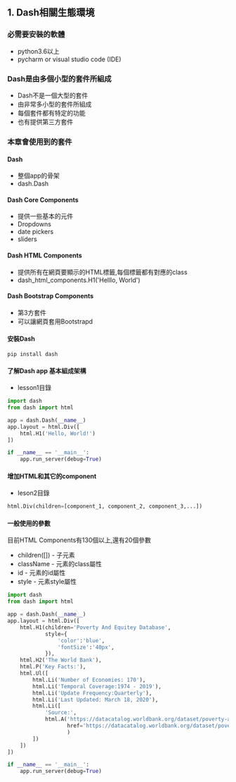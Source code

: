 
## 1. Dash相關生態環境

### 必需要安裝的軟體
- python3.6以上
- pycharm or visual studio code (IDE)

### Dash是由多個小型的套件所組成
- Dash不是一個大型的套件
- 由非常多小型的套件所組成
- 每個套件都有特定的功能
- 也有提供第三方套件

### 本章會使用到的套件

#### Dash
- 整個app的骨架
- dash.Dash

#### Dash Core Components
- 提供一些基本的元件
- Dropdowns
- date pickers
- sliders


#### Dash HTML Components
- 提供所有在網頁要顯示的HTML標籤,每個標籤都有對應的class
- dash_html_components.H1('Helllo, World')

#### Dash Bootstrap Components
- 第3方套件
- 可以讓網頁套用Bootstrapd 

#### 安裝Dash

```
pip install dash
```

#### 了解Dash app 基本組成架構

- lesson1目錄

```python
import dash
from dash import html

app = dash.Dash(__name__)
app.layout = html.Div([
    html.H1('Hello, World!')
])

if __name__ == '__main__':
    app.run_server(debug=True)

```


#### 增加HTML和其它的component

- leson2目錄

```python
html.Div(children=[component_1, component_2, component_3,...])
```


#### 一般使用的參數

目前HTML Components有130個以上,還有20個參數

- children([]) - 子元素
- className - 元素的class屬性
- id - 元素的id屬性
- style - 元素style屬性

```python
import dash
from dash import html

app = dash.Dash(__name__)
app.layout = html.Div([
    html.H1(children='Poverty And Equitey Database',
            style={
                'color':'blue',
                'fontSize':'40px',
            }),
    html.H2('The World Bank'),
    html.P('Key Facts:'),
    html.Ul([
        html.Li('Number of Economies: 170'),
        html.Li('Temporal Coverage:1974 - 2019'),
        html.Li('Update Frequency:Quarterly'),
        html.Li('Last Updated: March 18, 2020'),
        html.Li([
            'Source:',
            html.A('https://datacatalog.worldbank.org/dataset/poverty-and-equity-database',
                   href='https://datacatalog.worldbank.org/dataset/poverty-and-equity-database'
                   )
        ])
    ])
])

if __name__ == '__main__':
    app.run_server(debug=True)

```
	